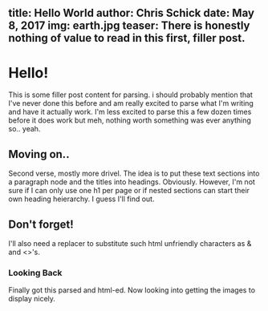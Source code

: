 title: Hello World
author: Chris Schick
date: May 8, 2017
img: earth.jpg
teaser: There is honestly nothing of value to read in this first, filler post.
---

# Hello!

This is some filler post content for parsing. i should probably mention that I've never done this before and am really excited to parse what I'm writing and have it actually work. I'm less excited to parse this a few dozen times before it does work but meh, nothing worth something was ever anything so.. yeah.

## Moving on..

Second verse, mostly more drivel. The idea is to put these text sections into a paragraph node and the titles into headings. Obviously. However, I'm not sure if I can only use one h1 per page or if nested sections can start their own heading heierarchy. I guess I'll find out.

## Don't forget!

I'll also need a replacer to substitute such html unfriendly characters as & and <>'s.

### Looking Back

Finally got this parsed and html-ed. Now looking into getting the images to display nicely.
